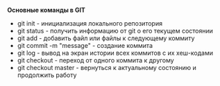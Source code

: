 **Основные команды в GIT**

- git init - инициализация локального репозитория
- git status - получить информацию от git о его текущем состоянии
- git add - добавить файл или файлы к следующему коммиту
- git commit -m "message" - создание коммита
- git log - вывод на экран истории всех коммитов с их хеш-кодами
- git checkout - переход от одного коммита к другому
- git checkout master - вернуться к актуальному состоянию и продолжить работу
